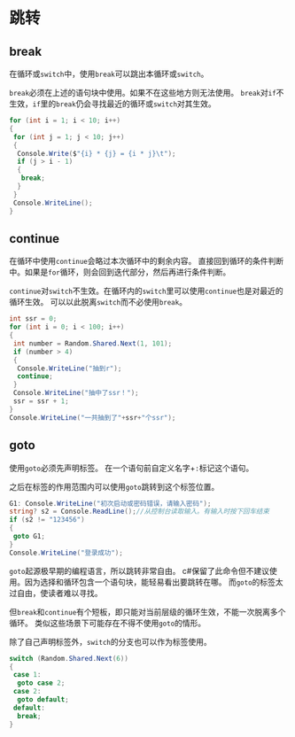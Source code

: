 ﻿# 跳转

## break

在循环或`switch`中，使用`break`可以跳出本循环或`switch`。

`break`必须在上述的语句块中使用。如果不在这些地方则无法使用。
`break`对`if`不生效，`if`里的`break`仍会寻找最近的循环或`switch`对其生效。

```csharp
for (int i = 1; i < 10; i++)
{
 for (int j = 1; j < 10; j++)
 {
  Console.Write($"{i} * {j} = {i * j}\t");
  if (j > i - 1)
  {
   break;
  }
 }
 Console.WriteLine();
}
```

## continue

在循环中使用`continue`会略过本次循环中的剩余内容。
直接回到循环的条件判断中。如果是`for`循环，则会回到迭代部分，然后再进行条件判断。

`continue`对`switch`不生效。在循环内的`switch`里可以使用`continue`也是对最近的循环生效。
可以以此脱离`switch`而不必使用`break`。

```csharp
int ssr = 0;
for (int i = 0; i < 100; i++)
{
 int number = Random.Shared.Next(1, 101);
 if (number > 4)
 {
  Console.WriteLine("抽到r");
  continue;
 }
 Console.WriteLine("抽中了ssr！");
 ssr = ssr + 1;
}
Console.WriteLine("一共抽到了"+ssr+"个ssr");
```

## goto

使用`goto`必须先声明标签。
在一个语句前自定义名字+`:`标记这个语句。

之后在标签的作用范围内可以使用`goto`跳转到这个标签位置。

```csharp
G1: Console.WriteLine("初次启动或密码错误，请输入密码");
string? s2 = Console.ReadLine();//从控制台读取输入。有输入时按下回车结束
if (s2 != "123456")
{
 goto G1;
}
Console.WriteLine("登录成功");
```

`goto`起源极早期的编程语言，所以跳转非常自由。
c#保留了此命令但不建议使用。因为选择和循环包含一个语句块，能轻易看出要跳转在哪。
而`goto`的标签太过自由，使读者难以寻找。

但`break`和`continue`有个短板，即只能对当前层级的循环生效，不能一次脱离多个循环。
类似这些场景下可能存在不得不使用`goto`的情形。

除了自己声明标签外，`switch`的分支也可以作为标签使用。

```csharp
switch (Random.Shared.Next(6))
{
 case 1:
  goto case 2;
 case 2:
  goto default;
 default:
  break;
}
```
